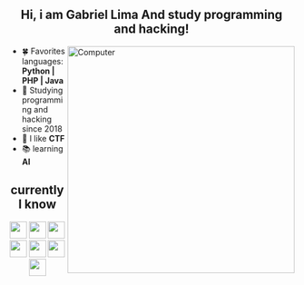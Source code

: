 <h2 align="center">Hi, i am Gabriel Lima And study programming and hacking!</h2>

<img src="https://camo.githubusercontent.com/9490ad55db10a321797914859491bb5fad226349e46374208d5b53bc868bf128/68747470733a2f2f75706c6f61646465696d6167656e732e636f6d2e62722f696d616765732f3030332f3037332f3036312f66756c6c2f636f6d70757465722d696c6c757374726174696f6e2e706e673f31363132373331383739" min-width="400px" max-width="400px" width=" 400px" align="right" alt="Computer"/>

- 🍀 Favorites languages: **Python | PHP | Java**
- 🌿 Studying programming and hacking since 2018
- 🎯 I like **CTF**
- 📚 learning **AI**



<div align="center">
  <h2>currently I know</h2>
  <img src="https://cdn.jsdelivr.net/gh/devicons/devicon/icons/javascript/javascript-original.svg" width="30" />
  <img src="https://cdn.jsdelivr.net/gh/devicons/devicon/icons/python/python-original.svg" width="30" />
  <img src="https://cdn.jsdelivr.net/gh/devicons/devicon/icons/php/php-original.svg" width="30" />
  <img src="https://cdn.jsdelivr.net/gh/devicons/devicon/icons/java/java-original.svg" width="30" />
  <img src="https://cdn.jsdelivr.net/gh/devicons/devicon/icons/c/c-original.svg" width="30" />
  <img src="https://cdn.jsdelivr.net/gh/devicons/devicon/icons/bash/bash-original.svg" width="30" />
  <img src="https://cdn.jsdelivr.net/gh/devicons/devicon/icons/mysql/mysql-original.svg" width="30" />
</div>
